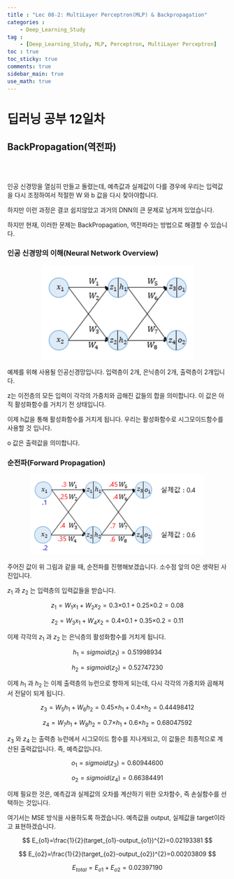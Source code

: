 ```yaml
---
title : "Lec 08-2: MultiLayer Perceptron(MLP) & Backpropagation"
categories :
    - Deep_Learning_Study
tag :
    - [Deep_Learning_Study, MLP, Perceptron, MultiLayer Perceptron]
toc : true
toc_sticky: true 
comments: true
sidebar_main: true
use_math: true
---
```


# 딥러닝 공부 12일차
## BackPropagation(역전파)
<br>
<br>

인공 신경망을 열심히 만들고 돌렸는데, 예측값과 실제값이 다를 경우에 우리는 입력값을 다시 조정하여서 적절한 W 와 b 값을 다시 찾아야합니다.

하지만 이런 과정은 결코 쉽지않았고 과거의 DNN의 큰 문제로 남겨져 있었습니다.

하지만 현재, 이러한 문제는 BackPropagation, 역전파라는 방법으로 해결할 수 있습니다.
<br>

### 인공 신경망의 이해(Neural Network Overview)

<p align="center"><img src="/MYPICS/lec08-2/1.png" width = "350" ></p>

예제를 위해 사용될 인공신경망입니다. 입력층이 2개, 은닉층이 2개, 출력층이 2개입니다.

z는 이전층의 모든 입력이 각각의 가중치와 곱해진 값들의 합을 의미합니다. 이 값은 아직 활성화함수를 거치기 전 상태입니다.

이제 h값을 통해 활성화함수를 거치게 됩니다. 우리는 활성화함수로 시그모이드함수를 사용할 것 입니다.

o 값은 출력값을 의미합니다.
<br>

### 순전파(Forward Propagation)

<p align="center"><img src="/MYPICS/lec08-2/2.png" width = "400" ></p>

주어진 값이 위 그림과 같을 때, 순전파를 진행해보겠습니다. 소수점 앞의 0은 생략된 사진입니다.

$z_{1}$ 과 $z_{2}$ 는 입력층의 입력값들을 받습니다.

$$
z_{1}=W_{1}x_{1} + W_{2}x_{2}=0.3 \text{×} 0.1 + 0.25 \text{×} 0.2= 0.08
$$

$$
z_{2}=W_{3}x_{1} + W_{4}x_{2}=0.4 \text{×} 0.1 + 0.35 \text{×} 0.2= 0.11
$$

이제 각각의 $z_{1}$ 과 $z_{2}$ 는 은닉층의 활성화함수를 거치게 됩니다.

$$
h_{1}=sigmoid(z_{1}) = 0.51998934
$$

$$
h_{2}=sigmoid(z_{2}) = 0.52747230
$$

이제 $h_{1}$ 과 $h_{2}$ 는 이제 출력층의 뉴런으로 향하게 되는데, 다시 각각의 가중치와 곱해져서 전달이 되게 됩니다.

$$
z_{3}=W_{5}h_{1}+W_{6}h_{2} = 0.45 \text{×} h_{1} + 0.4 \text{×} h_{2} = 0.44498412
$$

$$
z_{4}=W_{7}h_{1}+W_{8}h_{2} = 0.7 \text{×} h_{1} + 0.6 \text{×} h_{2} = 0.68047592
$$

$z_{3}$ 와 $z_{4}$ 는 출력층 뉴런에서 시그모이드 함수를 지나게되고, 이 값들은 최종적으로 계산된 출력값입니다. 즉, 예측값입니다.

$$
o_{1}=sigmoid(z_{3})=0.60944600
$$

$$
o_{2}=sigmoid(z_{4})=0.66384491
$$

이제 필요한 것은, 예측갑과 실제값의 오차를 계산하기 위한 오차함수, 즉 손실함수를 선택하는 것입니다.

여기서는 MSE 방식을 사용하도록 하겠습니다. 예측값을 output, 실제값을 target이라고 표현하겠습니다.

$$
E_{o1}=\frac{1}{2}(target_{o1}-output_{o1})^{2}=0.02193381
$$

$$
E_{o2}=\frac{1}{2}(target_{o2}-output_{o2})^{2}=0.00203809
$$

$$
E_{total}=E_{o1}+E_{o2}=0.02397190
$$

